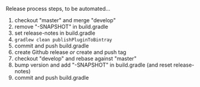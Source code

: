 Release process steps, to be automated...

1. checkout "master" and merge "develop"
1. remove "-SNAPSHOT" in build.gradle
1. set release-notes in build.gradle
1. `gradlew clean publishPluginToBintray`
1. commit and push build.gradle
1. create Github release _or_ create and push tag
1. checkout "develop" and rebase against "master"
1. bump version and add "-SNAPSHOT" in build.gradle (and reset release-notes)
1. commit and push build.gradle
